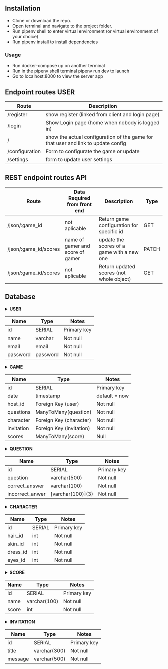 ## Installation

* Clone or download the repo.
* Open terminal and navigate to the project folder.
* Run pipenv shell to enter virtual environment (or virtual environment of your choice)
* Run pipenv install to install dependencies

### Usage

* Run docker-compose up on another terminal
* Run in the pipenv shell terminal pipenv run dev to launch
* Go to localhost:8000 to view the server app

## Endpoint routes USER

| Route          |  Description                                             |
| -------------- | ------------------------------------------------------- |
| /register |  show register (linked from client and login page)                 |
| /login    | Show Login page (home when nobody is logged in)
| /        | show the actual configuration of the game for that user and link to update config |
| /configuration        | Form to configurate the game or update |
| /settings | form to update user settings |


## REST endpoint routes API

| Route          | Data Required from front end                                           | Description                                             | Type   |
| -------------- | ---------------------------------------------------------------------- | ------------------------------------------------------- | ------ |
| /json/:game_id | not aplicable                                         | Return game configuration for specific id                 | GET   |
| /json/:game_id/scores | name of gamer and score of gamer                                        |  update the scores of a game with a new one                        | PATCH   |
| /json/:game_id/scores | not aplicable | Return updated scores (not whole object)                  | GET   |


## Database

<details>
  <summary><b>USER</b></sumary>

| Name | Type | Notes |
|------|------|-------|
| id | SERIAL | Primary key |
| name | varchar | Not null |
| email | email | Not null |
| password | password | Not null |

</details>

<details>
  <summary><b>GAME</b></sumary>

| Name | Type | Notes |
|------|------|-------|
| id | SERIAL | Primary key |
| date | timestamp | default = now |
| host_id | Foreign Key (user) | Not null |
| questions | ManyToMany(question) | Not null |
| character | Foreign Key (character) | Not null |
| invitation | Foreign Key (invitation) | Not null |
| scores | ManyToMany(score) | Null |

</details>

<details>
  <summary><b>QUESTION</b></sumary>

| Name | Type | Notes |
|------|------|-------|
| id | SERIAL | Primary key |
| question | varchar(500) | Not null |
| correct_answer | varchar(100) | Not null |
| incorrect_anwer | \[varchar(100)\]\(3\) | Not null |

</details>

<details>
  <summary><b>CHARACTER</b></sumary>

| Name | Type | Notes |
|------|------|-------|
| id | SERIAL | Primary key |
| hair_id | int | Not null |
| skin_id | int | Not null |
| dress_id | int | Not null |
| eyes_id | int | Not null |

</details>

<details>
  <summary><b>SCORE</b></sumary>

| Name | Type | Notes |
|------|------|-------|
| id | SERIAL | Primary key |
| name | varchar(100) | Not null |
| score | int | Not null |

</details>

<details>
  <summary><b>INVITATION</b></sumary>

  | Name | Type | Notes |
  |------|------|-------|
  | id | SERIAL | Primary key |
  | title | varchar(300) | Not null |
  | message | varchar(500) | Not null |

</details>
